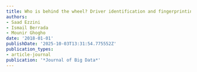 ```yaml
---
title: Who is behind the wheel? Driver identification and fingerprinting
authors:
- Saad Ezzini
- Ismail Berrada
- Mounir Ghogho
date: '2018-01-01'
publishDate: '2025-10-03T13:31:54.775552Z'
publication_types:
- article-journal
publication: '*Journal of Big Data*'
---
```

